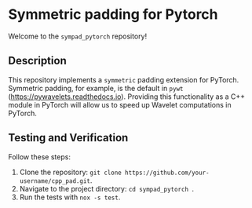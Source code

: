 # Symmetric padding for Pytorch

Welcome to the `sympad_pytorch` repository!

## Description

This repository implements a `symmetric` padding extension for PyTorch. Symmetric padding, for example, is the default in `pywt` (https://pywavelets.readthedocs.io). Providing this functionality as a C++ module in PyTorch will allow us to speed up Wavelet computations in PyTorch.

## Testing and Verification

Follow these steps:

1. Clone the repository: `git clone https://github.com/your-username/cpp_pad.git`.
2. Navigate to the project directory: `cd sympad_pytorch `.
3. Run the tests with `nox -s test`.



